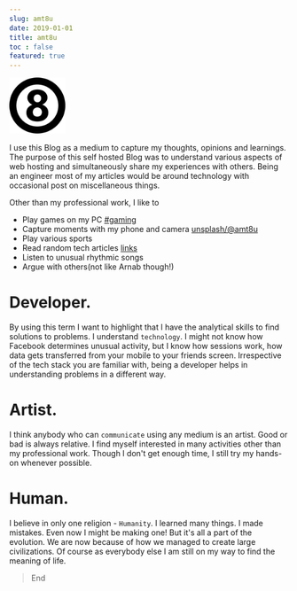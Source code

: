 ```yaml
---
slug: amt8u
date: 2019-01-01
title: amt8u
toc : false
featured: true
---
```


<img alt="amt8u-logo" src="./amt8u_logo.png" width="20%"/>

I use this Blog as a medium to capture my thoughts, opinions and learnings. The purpose of this self hosted Blog was to understand various aspects of web hosting and simultaneously share my experiences with others. Being an engineer most of my articles would be around technology with occasional post on miscellaneous things.

Other than my professional work, I like to 
* Play games on my PC [#gaming](/tags/gaming)
* Capture moments with my phone and camera [unsplash/@amt8u](https://unsplash.com/amt8u)
* Play various sports
* Read random tech articles [links](/links)
* Listen to unusual rhythmic songs
* Argue with others(not like Arnab though!)

# Developer.
By using this term I want to highlight that I have the analytical skills to find solutions to problems. I understand `technology`. I might not know how Facebook determines unusual activity, but I know how sessions work, how data gets transferred from your mobile to your friends screen. Irrespective of the tech stack you are familiar with, being a developer helps in understanding problems in a different way.

# Artist.
I think anybody who can `communicate` using any medium is an artist. Good or bad is always relative. I find myself interested in many activities other than my professional work. Though I don't get enough time, I still try my hands-on whenever possible.

# Human.
I believe in only one religion - `Humanity`. I learned many things. I made mistakes. Even now I might be making one! But it's all a part of the evolution. We are now because of how we managed to create large civilizations. Of course as everybody else I am still on my way to find the meaning of life.

> End
